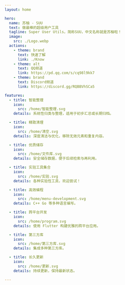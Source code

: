 ```yaml
---
layout: home

hero:
  name: 苏柚 - SUU
  text: 做最棒的超级用户工具
  tagline: Super User Utils，简称SUU，中文名称就是苏柚啦！
  image:
    src: ./Logo.webp
  actions:
    - theme: brand
      text: 快速了解
      link: ./Know
    - theme: alt
      text: QQ频道
      link: https://pd.qq.com/s/cq98l9kk7
    - theme: brand
      text: Discord频道
      link: https://discord.gg/RQBBVhSCa5

features:
  - title: 智能整理
    icon:
      src: /home/智能整理.svg
    details: 系统性归类与整理，适用于初步汇总或长期归档。

  - title: 精致清理
    icon:
      src: /home/清空.svg
    details: 深度清洁与优化，移除无效元素和重复内容。

  - title: 优质储存
    icon:
      src: /home/文件库.svg
    details: 安全储存数据，便于后续检索与再利用。

  - title: 实验工具集合
    icon:
      src: /home/实验.svg
    details: 各种实验性工具，欢迎尝试！

  - title: 高效编程
    icon:
      src: /home/menu-development.svg
    details: C++ Go 等多种语言编写。

  - title: 跨平台开发
    icon:
      src: /home/program.svg
    details: 使用 Flutter 构建优雅的跨平台应用。

  - title: 第三方库
    icon:
      src: /home/第三方库.svg
    details: 集成多种第三方库。

  - title: 长久更新
    icon:
      src: /home/更新.svg
    details: 持续更新，保持最新状态。

---
```


<HomeUnderline />
